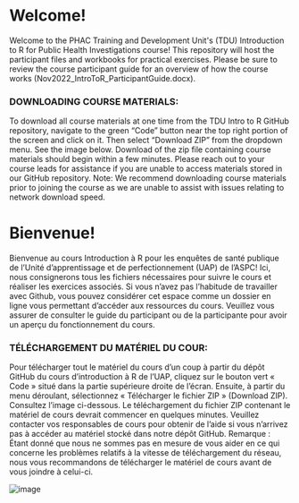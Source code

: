 # Welcome!

Welcome to the PHAC Training and Development Unit's (TDU) Introduction to R for Public Health Investigations course! This repository will host the participant files and workbooks for practical exercises. Please be sure to review the course participant guide for an overview of how the course works (Nov2022_IntroToR_ParticipantGuide.docx).

### DOWNLOADING COURSE MATERIALS:
To download all course materials at one time from the TDU Intro to R GitHub repository, navigate to the green “Code” button near the top right portion of the screen and click on it. Then select “Download ZIP” from the dropdown menu. See the image below. Download of the zip file containing course materials should begin within a few minutes. Please reach out to your course leads for assistance if you are unable to access materials stored in our GitHub repository. Note: We recommend downloading course materials prior to joining the course as we are unable to
assist with issues relating to network download speed.

# Bienvenue! 

Bienvenue au cours Introduction à R pour les enquêtes de santé publique de l’Unité d’apprentissage et de perfectionnement (UAP) de l’ASPC! Ici, nous consignerons tous les fichiers nécessaires pour suivre le cours et réaliser les exercices associés. Si vous n’avez pas l’habitude de travailler avec Github, vous pouvez considérer cet espace comme un dossier en ligne vous permettant d’accéder aux ressources du cours. Veuillez vous assurer de consulter le guide du participant ou de la participante pour avoir un aperçu du fonctionnement du cours. 

### TÉLÉCHARGEMENT DU MATÉRIEL DU COUR: 

Pour télécharger tout le matériel du cours d’un coup à partir du dépôt GitHub du cours d’introduction à R de l’UAP, cliquez sur le bouton vert « Code » situé dans la partie supérieure droite de l’écran. Ensuite, à partir du menu déroulant, sélectionnez « Télécharger le fichier ZIP » (Download ZIP). Consultez l’image ci-dessous. Le téléchargement du fichier ZIP contenant le matériel de cours devrait commencer en quelques minutes. Veuillez contacter vos responsables de cours pour obtenir de l’aide si vous n’arrivez pas à accéder au matériel stocké dans notre dépôt GitHub. Remarque : Étant donné que nous ne sommes pas en mesure de vous aider en ce qui concerne les problèmes relatifs à la vitesse de téléchargement du réseau, nous vous recommandons de télécharger le matériel de cours avant de vous joindre à celui-ci. 

![image](https://user-images.githubusercontent.com/2482698/201735900-27b13441-f03a-4322-ab56-a45709b99479.png)
